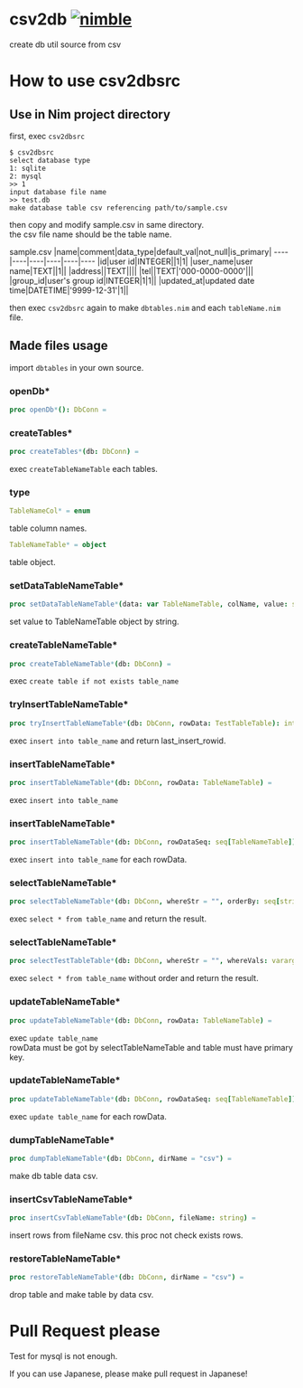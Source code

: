 # csv2db [![nimble](https://raw.githubusercontent.com/yglukhov/nimble-tag/master/nimble.png)](https://github.com/yglukhov/nimble-tag)
create db util source from csv

# How to use csv2dbsrc

## Use in Nim project directory

first, exec `csv2dbsrc`

```
$ csv2dbsrc
select database type
1: sqlite
2: mysql
>> 1
input database file name
>> test.db
make database table csv referencing path/to/sample.csv
```

then copy and modify sample.csv in same directory.  
the csv file name should be the table name.

sample.csv
|name|comment|data\_type|default\_val|not\_null|is\_primary|
----|----|----|----|----|----
|id|user id|INTEGER||1|1|
|user\_name|user name|TEXT||1||
|address||TEXT||||
|tel||TEXT|'000-0000-0000'|||
|group\_id|user's group id|INTEGER|1|1||
|updated\_at|updated date time|DATETIME|'9999-12-31'|1||

then exec `csv2dbsrc` again to make `dbtables.nim` and each `tableName.nim` file.

## Made files usage

import `dbtables` in your own source.

### openDb\*

```nim
proc openDb*(): DbConn =
```

### createTables\*

```nim
proc createTables*(db: DbConn) =
```

exec `createTableNameTable` each tables.

### type

```nim
TableNameCol* = enum
```

table column names.

```nim
TableNameTable* = object
```

table object.

### setDataTableNameTable\*

```nim
proc setDataTableNameTable*(data: var TableNameTable, colName, value: string) =
```

set value to TableNameTable object by string.

### createTableNameTable\*

```nim
proc createTableNameTable*(db: DbConn) =
```

exec `create table if not exists table_name`

### tryInsertTableNameTable\*

```nim
proc tryInsertTableNameTable*(db: DbConn, rowData: TestTableTable): int64 =
```

exec `insert into table_name` and return last_insert_rowid.

### insertTableNameTable\*

```nim
proc insertTableNameTable*(db: DbConn, rowData: TableNameTable) =
```

exec `insert into table_name`

### insertTableNameTable\*

```nim
proc insertTableNameTable*(db: DbConn, rowDataSeq: seq[TableNameTable]) =
```

exec `insert into table_name` for each rowData.

### selectTableNameTable\*

```nim
proc selectTableNameTable*(db: DbConn, whereStr = "", orderBy: seq[string], whereVals: varargs[string, `$`]): seq[TableNameTable] =
```

exec `select * from table_name` and return the result.

### selectTableNameTable\*

```nim
proc selectTestTableTable*(db: DbConn, whereStr = "", whereVals: varargs[string, `$`]): seq[TestTableTable] =
```

exec `select * from table_name` without order and return the result.

### updateTableNameTable\*

```nim
proc updateTableNameTable*(db: DbConn, rowData: TableNameTable) =
```

exec `update table_name`  
rowData must be got by selectTableNameTable and table must have primary key.

### updateTableNameTable\*

```nim
proc updateTableNameTable*(db: DbConn, rowDataSeq: seq[TableNameTable]) =
```

exec `update table_name` for each rowData.

### dumpTableNameTable\*

```nim
proc dumpTableNameTable*(db: DbConn, dirName = "csv") =
```

make db table data csv.

### insertCsvTableNameTable\*

```nim
proc insertCsvTableNameTable*(db: DbConn, fileName: string) =
```

insert rows from fileName csv. this proc not check exists rows.

### restoreTableNameTable\*

```nim
proc restoreTableNameTable*(db: DbConn, dirName = "csv") =
```

drop table and make table by data csv.

# Pull Request please

Test for mysql is not enough.

If you can use Japanese, please make pull request in Japanese!
